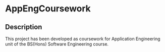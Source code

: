 # AppEngCoursework

Description
-----------

This project has been developed as coursework for Application Engineering unit of the BS(Hons) Software Engineering course.
